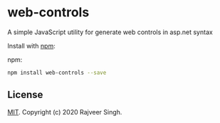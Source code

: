# web-controls

A simple JavaScript utility for generate web controls in asp.net syntax

Install with [npm](https://www.npmjs.com/):

npm:

```sh
npm install web-controls --save
```

## License

[MIT](LICENSE). Copyright (c) 2020 Rajveer Singh.
